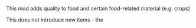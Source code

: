 This mod adds quality to food and certain food-related material (e.g. crops)

This does not introduce new items - the 